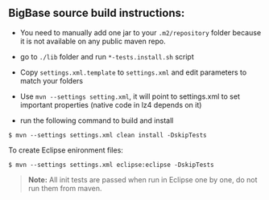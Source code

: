 ## BigBase source build instructions:

* You need to manually add one jar to your `.m2/repository` folder because it is not available on any public maven repo.
- go to `./lib` folder and run  `*-tests.install.sh` script

* Copy `settings.xml.template` to `settings.xml` and edit parameters to match your folders

* Use `mvn --settings setting.xml`, it will point to settings.xml to set important properties (native code in lz4 depends on it)
- run the following command to build and install
```
$ mvn --settings settings.xml clean install -DskipTests
```
To create Eclipse enironment files:
```
$ mvn --settings settings.xml eclipse:eclipse -DskipTests
```
> **Note:** All init tests are passed when run in Eclipse one by one, do not run them from maven.
